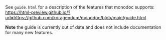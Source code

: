 See `guide.html` for a description of the features that monodoc supports:<br>
https://html-preview.github.io/?url=https://github.com/koragendum/monodoc/blob/main/guide.html

**Note** the guide is currently out of date and does not include documentation
for many new features.
